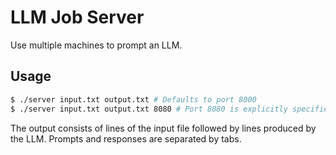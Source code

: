 # LLM Job Server
Use multiple machines to prompt an LLM.

## Usage
```sh
$ ./server input.txt output.txt # Defaults to port 8000
$ ./server input.txt output.txt 8080 # Port 8080 is explicitly specified
```
The output consists of lines of the input file followed by lines produced by the LLM. Prompts and responses are separated by tabs.
